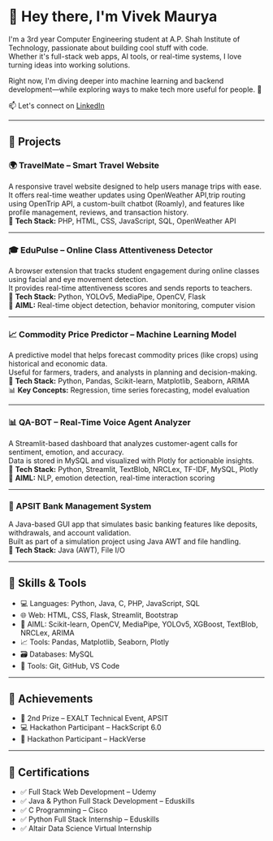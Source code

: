 # 👋 Hey there, I'm Vivek Maurya

I'm a 3rd year Computer Engineering student at A.P. Shah Institute of Technology, passionate about building cool stuff with code.  
Whether it's full-stack web apps, AI tools, or real-time systems, I love turning ideas into working solutions.

Right now, I'm diving deeper into machine learning and backend development—while exploring ways to make tech more useful for people. 🚀

📫 Let's connect on [LinkedIn](https://linkedin.com/in/vivek-maurya-95b300328)

---

## 💼 Projects

### 🌍 TravelMate – Smart Travel Website  
A responsive travel website designed to help users manage trips with ease.  
It offers real-time weather updates using OpenWeather API,trip routing using OpenTrip API, a custom-built chatbot (Roamly), and features like profile management, reviews, and transaction history.  
🔧 **Tech Stack:** PHP, HTML, CSS, JavaScript, SQL, OpenWeather API  

---

### 🎓 EduPulse – Online Class Attentiveness Detector  
A browser extension that tracks student engagement during online classes using facial and eye movement detection.  
It provides real-time attentiveness scores and sends reports to teachers.  
🔧 **Tech Stack:** Python, YOLOv5, MediaPipe, OpenCV, Flask  
🧠 **AIML:** Real-time object detection, behavior monitoring, computer vision  

---

### 📈 Commodity Price Predictor – Machine Learning Model  
A predictive model that helps forecast commodity prices (like crops) using historical and economic data.  
Useful for farmers, traders, and analysts in planning and decision-making.  
🔧 **Tech Stack:** Python, Pandas, Scikit-learn, Matplotlib, Seaborn, ARIMA  
📊 **Key Concepts:** Regression, time series forecasting, model evaluation  

---

### 📊 QA-BOT – Real-Time Voice Agent Analyzer  
A Streamlit-based dashboard that analyzes customer-agent calls for sentiment, emotion, and accuracy.  
Data is stored in MySQL and visualized with Plotly for actionable insights.  
🔧 **Tech Stack:** Python, Streamlit, TextBlob, NRCLex, TF-IDF, MySQL, Plotly  
🧠 **AIML:** NLP, emotion detection, real-time interaction scoring  

---

### 🏦 APSIT Bank Management System  
A Java-based GUI app that simulates basic banking features like deposits, withdrawals, and account validation.  
Built as part of a simulation project using Java AWT and file handling.  
🔧 **Tech Stack:** Java (AWT), File I/O  

---

## 🔧 Skills & Tools

- 💻 Languages: Python, Java, C, PHP, JavaScript, SQL  
- 🌐 Web: HTML, CSS, Flask, Streamlit, Bootstrap  
- 🧠 AIML: Scikit-learn, OpenCV, MediaPipe, YOLOv5, XGBoost, TextBlob, NRCLex, ARIMA  
- 📈 Tools: Pandas, Matplotlib, Seaborn, Plotly  
- 🗃️ Databases: MySQL  
- 🧰 Tools: Git, GitHub, VS Code

---

## 🏅 Achievements

- 🥈 2nd Prize – EXALT Technical Event, APSIT  
- 💻 Hackathon Participant – HackScript 6.0  
- 🚀 Hackathon Participant – HackVerse

---

## 📜 Certifications

- ✅ Full Stack Web Development – Udemy  
- ✅ Java & Python Full Stack Development – Eduskills  
- ✅ C Programming – Cisco  
- ✅ Python Full Stack Internship – Eduskills  
- ✅ Altair Data Science Virtual Internship

